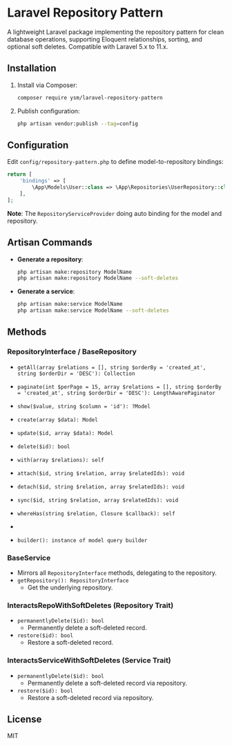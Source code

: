 # Laravel Repository Pattern

A lightweight Laravel package implementing the repository pattern for clean database operations, supporting Eloquent
relationships, sorting, and optional soft deletes. Compatible with Laravel 5.x to 11.x.

## Installation

1. Install via Composer:

   ```bash
   composer require ysm/laravel-repository-pattern
   ```

2. Publish configuration:

   ```bash
   php artisan vendor:publish --tag=config
   ```

## Configuration

Edit `config/repository-pattern.php` to define model-to-repository bindings:

```php
return [
    'bindings' => [
        \App\Models\User::class => \App\Repositories\UserRepository::class,
    ],
];
```

**Note**: The `RepositoryServiceProvider` doing auto binding for the model and repository.

## Artisan Commands

- **Generate a repository**:

  ```bash
  php artisan make:repository ModelName
  php artisan make:repository ModelName --soft-deletes
  ```

- **Generate a service**:

  ```bash
  php artisan make:service ModelName
  php artisan make:service ModelName --soft-deletes
  ```

## Methods

### RepositoryInterface / BaseRepository

- `getAll(array $relations = [], string $orderBy = 'created_at', string $orderDir = 'DESC'): Collection`

- `paginate(int $perPage = 15, array $relations = [], string $orderBy = 'created_at', string $orderDir = 'DESC'): LengthAwarePaginator`

- `show($value, string $column = 'id'): ?Model`

- `create(array $data): Model`

- `update($id, array $data): Model`

- `delete($id): bool`

- `with(array $relations): self`

- `attach($id, string $relation, array $relatedIds): void`

- `detach($id, string $relation, array $relatedIds): void`

- `sync($id, string $relation, array $relatedIds): void`

- `whereHas(string $relation, Closure $callback): self`
-
- `builder(): instance of model query builder`

### BaseService

- Mirrors all `RepositoryInterface` methods, delegating to the repository.
- `getRepository(): RepositoryInterface`
    - Get the underlying repository.

### InteractsRepoWithSoftDeletes (Repository Trait)

- `permanentlyDelete($id): bool`
    - Permanently delete a soft-deleted record.
- `restore($id): bool`
    - Restore a soft-deleted record.

### InteractsServiceWithSoftDeletes (Service Trait)

- `permanentlyDelete($id): bool`
    - Permanently delete a soft-deleted record via repository.
- `restore($id): bool`
    - Restore a soft-deleted record via repository.

## License

MIT
